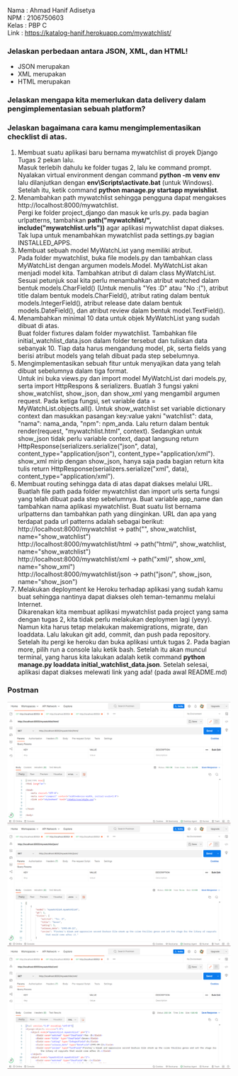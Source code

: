 Nama    : Ahmad Hanif Adisetya<br>
NPM     : 2106750603<br>
Kelas   : PBP C<br>
Link    : https://katalog-hanif.herokuapp.com/mywatchlist/

### Jelaskan perbedaan antara JSON, XML, dan HTML!
- JSON merupakan 
- XML merupakan
- HTML merupakan

### Jelaskan mengapa kita memerlukan data delivery dalam pengimplementasian sebuah platform?

### Jelaskan bagaimana cara kamu mengimplementasikan checklist di atas.
1)  Membuat suatu aplikasi baru bernama mywatchlist di proyek Django Tugas 2 pekan lalu.<br>
Masuk terlebih dahulu ke folder tugas 2, lalu ke command prompt. Nyalakan virtual environment dengan command **python -m venv env** lalu dilanjutkan dengan **env\Scripts\activate.bat** (untuk Windows). Setelah itu, ketik command **python manage.py startapp mywishlist**.
2) Menambahkan path mywatchlist sehingga pengguna dapat mengakses http://localhost:8000/mywatchlist.<br>
Pergi ke folder project_django dan masuk ke urls.py. pada bagian urlpatterns, tambahkan **path("mywatchlist/", include("mywatchlist.urls"))** agar aplikasi mywatchlist dapat diakses. Tak lupa untuk menambahkan mywatchlist pada settings.py bagian INSTALLED_APPS.
3) Membuat sebuah model MyWatchList yang memiliki atribut.<br>
Pada folder mywatchlist, buka file models.py dan tambahkan class MyWatchList dengan argumen models.Model. MyWatchList akan menjadi model kita. Tambahkan atribut di dalam class MyWatchList. Sesuai petunjuk soal kita perlu menambahkan atribut watched dalam bentuk models.CharField() (Untuk menulis "Yes :D" atau "No :("), atribut title dalam bentuk models.CharField(), atribut rating dalam bentuk models.IntegerField(), atribut release date dalam bentuk models.DateField(), dan atribut review dalam bentuk model.TextField().
4) Menambahkan minimal 10 data untuk objek MyWatchList yang sudah dibuat di atas.<br>
Buat folder fixtures dalam folder mywatchlist. Tambahkan file initial_watchlist_data.json dalam folder tersebut dan tuliskan data sebanyak 10. Tiap data harus mengandung model, pk, serta fields yang berisi atribut models yang telah dibuat pada step sebelumnya. 
5) Mengimplementasikan sebuah fitur untuk menyajikan data yang telah dibuat sebelumnya dalam tiga format.<br>
Untuk ini buka views.py dan import model MyWatchList dari models.py, serta import HttpRespons & serializers. Buatlah 3 fungsi yakni show_watchlist, show_json, dan show_xml yang mengambil argumen request. Pada ketiga fungsi, set variable data = MyWatchList.objects.all(). Untuk show_watchlist set variable dictionary context dan masukkan pasangan key:value yakni "watchlist":  data, "nama": nama_anda, "npm": npm_anda. Lalu return dalam bentuk render(request, "mywatchlist.html", context). Sedangkan untuk show_json tidak perlu variable context, dapat langsung return HttpResponse(serializers.serialize("json", data), content_type="application/json"), content_type="application/xml"). show_xml mirip dengan show_json, hanya saja pada bagian return kita tulis return HttpResponse(serializers.serialize("xml", data), content_type="application/xml").
6)  Membuat routing sehingga data di atas dapat diakses melalui URL.<br>
Buatlah file path pada folder mywatchlist dan import urls serta fungsi yang telah dibuat pada step sebelumnya. Buat variable app_name dan tambahkan nama aplikasi mywatchlist. Buat suatu list bernama urlpatterns dan tambahkan path yang diinginkan. URL dan apa yang terdapat pada url patterns adalah sebagai berikut:<br>
http://localhost:8000/mywatchlist -> path("", show_watchlist, name="show_watchlist")<br>
http://localhost:8000/mywatchlist/html -> path("html/", show_watchlist, name="show_watchlist")<br>
http://localhost:8000/mywatchlist/xml -> path("xml/", show_xml, name="show_xml")<br>
http://localhost:8000/mywatchlist/json -> path("json/", show_json, name="show_json")<br>
7) Melakukan deployment ke Heroku terhadap aplikasi yang sudah kamu buat sehingga nantinya dapat diakses oleh teman-temanmu melalui Internet.<br>
Dikarenakan kita membuat aplikasi mywatchlist pada project yang sama dengan tugas 2, kita tidak perlu melakukan deploymen lagi (yeyy). Namun kita harus tetap melakukan makemigrations, migrate, dan loaddata. Lalu lakukan git add, commit, dan push pada repository. Setelah itu pergi ke heroku dan buka aplikasi untuk tugas 2. Pada bagian more, pilih run a console lalu ketik bash. Setelah itu akan muncul terminal, yang harus kita lakukan adalah ketik command **python manage.py loaddata initial_watchlist_data.json**. Setelah selesai, aplikasi dapat diakses melewati link yang ada! (pada awal README.md) 

### Postman
![](images/postman_mywatchlist_html.png)
![](images/postman_mywatchlist_json.png)
![](images/postman_mywatchlist_xml.png)